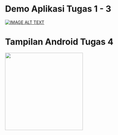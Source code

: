 
# Demo Aplikasi Tugas 1 - 3

[![IMAGE ALT TEXT](http://img.youtube.com/vi/YOUTUBE_VIDEO_ID_HERE/0.jpg)](https://youtu.be/vdHiFiFU7L0)

# Tampilan Android Tugas 4

<img src="https://user-images.githubusercontent.com/31888923/79986008-9d4a1580-84d5-11ea-9dd9-988c6e798869.jpg" width="256">

